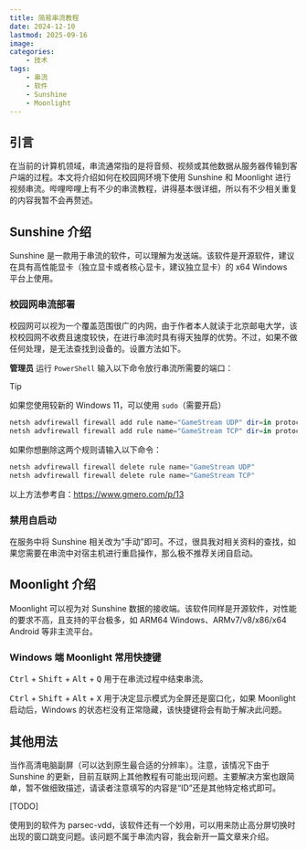 ```yaml
---
title: 简易串流教程
date: 2024-12-10
lastmod: 2025-09-16
image: 
categories:
    - 技术
tags:
    - 串流
    - 软件
    - Sunshine
    - Moonlight
---
```


## 引言

在当前的计算机领域，串流通常指的是将音频、视频或其他数据从服务器传输到客户端的过程。本文将介绍如何在校园网环境下使用 Sunshine 和 Moonlight 进行视频串流。哔哩哔哩上有不少的串流教程，讲得基本很详细，所以有不少相关重复的内容我暂不会再赘述。

## Sunshine 介绍

Sunshine 是一款用于串流的软件，可以理解为发送端。该软件是开源软件，建议在具有高性能显卡（独立显卡或者核心显卡，建议独立显卡）的 x64 Windows 平台上使用。

### 校园网串流部署

校园网可以视为一个覆盖范围很广的内网，由于作者本人就读于北京邮电大学，该校校园网不收费且速度较快，在进行串流时具有得天独厚的优势。不过，如果不做任何处理，是无法查找到设备的。设置方法如下。

**管理员** 运行 `PowerShell` 输入以下命令放行串流所需要的端口：

> [!TIP]
>
> 如果您使用较新的 Windows 11，可以使用 `sudo`（需要开启）

```powershell
netsh advfirewall firewall add rule name="GameStream UDP" dir=in protocol=udp localport=5353,47998-48010 action=allow
netsh advfirewall firewall add rule name="GameStream TCP" dir=in protocol=tcp localport=47984,47989,48010 action=allow
```

如果你想删除这两个规则请输入以下命令：

```powershell
netsh advfirewall firewall delete rule name="GameStream UDP"
netsh advfirewall firewall delete rule name="GameStream TCP"
```

以上方法参考自：<https://www.gmero.com/p/13>

### 禁用自启动

在服务中将 Sunshine 相关改为“手动”即可。不过，很具我对相关资料的查找，如果您需要在串流中对宿主机进行重启操作，那么极不推荐关闭自启动。

## Moonlight 介绍

Moonlight 可以视为对 Sunshine 数据的接收端。该软件同样是开源软件，对性能的要求不高，且支持的平台极多，如 ARM64 Windows、ARMv7/v8/x86/x64 Android 等非主流平台。

### Windows 端 Moonlight 常用快捷键

<kbd>Ctrl</kbd> + <kbd>Shift</kbd> + <kbd>Alt</kbd> + <kbd>Q</kbd> 用于在串流过程中结束串流。

<kbd>Ctrl</kbd> + <kbd>Shift</kbd> + <kbd>Alt</kbd> + <kbd>X</kbd> 用于决定显示模式为全屏还是窗口化，如果 Moonlight 启动后，Windows 的状态栏没有正常隐藏，该快捷键将会有助于解决此问题。

## 其他用法

当作高清电脑副屏（可以达到原生最合适的分辨率）。注意，该情况下由于 Sunshine 的更新，目前互联网上其他教程有可能出现问题。主要解决方案也跟简单，暂不做细致描述，请读者注意填写的内容是“ID”还是其他特定格式即可。

[TODO]

使用到的软件为 parsec-vdd，该软件还有一个妙用，可以用来防止高分屏切换时出现的窗口跳变问题。该问题不属于串流内容，我会新开一篇文章来介绍。
